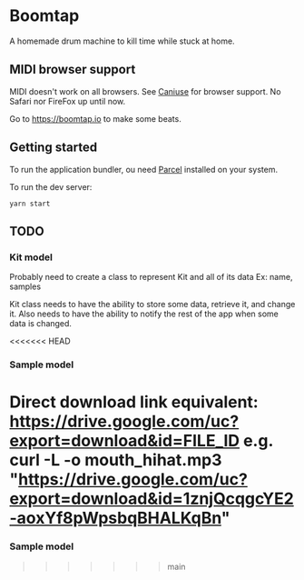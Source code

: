 # Boomtap
A homemade drum machine to kill time while stuck at home.

## MIDI browser support
MIDI doesn't work on all browsers.  See [Caniuse](https://caniuse.com/midi) for browser support.  No Safari nor FireFox up until now.

Go to https://boomtap.io to make some beats.

## Getting started
To run the application bundler, ou need [Parcel](https://parceljs.org/getting_started.html) installed on your system.

To run the dev server:
```
yarn start
```

## TODO
### Kit model
Probably need to create a class to represent Kit and all of its data
Ex: name, samples

Kit class needs to have the ability to store some data, retrieve it, and change it.
Also needs to have the ability to notify the rest of the app when some data is changed.

<<<<<<< HEAD
### Sample model


Direct download link equivalent: https://drive.google.com/uc?export=download&id=FILE_ID
e.g. curl -L -o mouth_hihat.mp3 "https://drive.google.com/uc?export=download&id=1znjQcqgcYE2-aoxYf8pWpsbqBHALKqBn"
=======
### Sample model
>>>>>>> main
